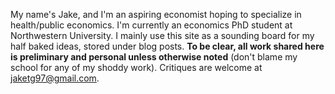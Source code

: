My name's Jake, and I'm an aspiring economist hoping to specialize in health/public economics. I'm currently an economics PhD student at Northwestern University. I mainly use this site as a sounding board for my half baked ideas, stored under blog posts. **To be clear, all work shared here is preliminary and personal unless otherwise noted** (don't blame my school for any of my shoddy work). Critiques are welcome at [jaketg97@gmail.com](mailto:jaketg97@gmail.com).
